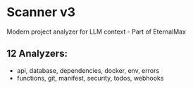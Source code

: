 # Scanner v3
Modern project analyzer for LLM context - Part of EternalMax

## 12 Analyzers:
- api, database, dependencies, docker, env, errors
- functions, git, manifest, security, todos, webhooks
